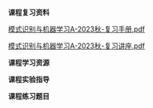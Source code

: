<!-- tabs:start -->
**课程复习资料**

[模式识别与机器学习A-2023秋-复习手册.pdf](https://gh.hitcs.cc/https://raw.githubusercontent.com/HIT-OpenCS/CS_Courses/main/人工智能/模式识别与机器学习/课程复习资料/模式识别与机器学习A-2023秋-复习手册.pdf)

[模式识别与机器学习A-2023秋-复习讲座.pdf](https://gh.hitcs.cc/https://raw.githubusercontent.com/HIT-OpenCS/CS_Courses/main/人工智能/模式识别与机器学习/课程复习资料/模式识别与机器学习A-2023秋-复习讲座.pdf)

**课程学习资源**

**课程实验指导**

**课程练习题目**

<!-- tabs:end -->